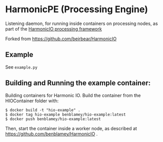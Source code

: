 # HarmonicPE (Processing Engine)

Listening daemon, for running inside containers on processing nodes, as part of the [HarmonicIO processing framework](https://github.com/benblamey/HarmonicIO)

Forked from https://github.com/beirbear/HarmonicIO

## Example

See `example.py`

## Building and Running the example container:

Building containers for Harmonic IO. Build the container from the HIOContainer folder with: 

```
$ docker build -t "hio-example" .
$ docker tag hio-example benblamey/hio-example:latest
$ docker push benblamey/hio-example:latest
```

Then, start the container inside a worker node, as described at https://github.com/benblamey/HarmonicIO .

